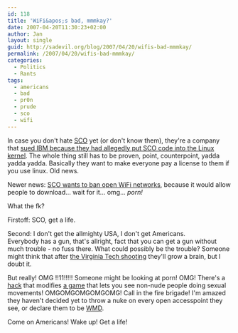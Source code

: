 ```yaml
---
id: 118
title: 'WiFi&apos;s bad, mmmkay?'
date: 2007-04-20T11:30:23+02:00
author: Jan
layout: single
guid: http://sadevil.org/blog/2007/04/20/wifis-bad-mmmkay/
permalink: /2007/04/20/wifis-bad-mmmkay/
categories:
  - Politics
  - Rants
tags:
  - americans
  - bad
  - pr0n
  - prude
  - sco
  - wifi
---
```

In case you don't hate <a TARGET="_blank" HREF="http://www.sco.com/">SCO</a> yet (or don't know them), they're a company that <a TARGET="_blank" HREF="http://en.wikipedia.org/wiki/SCO_v._IBM_Linux_lawsuit">sued IBM because they had allegedly put SCO code into the Linux kernel</a>. The whole thing still has to be proven, point, counterpoint, yadda yadda yadda. Basically they want to make everyone pay a license to them if you use linux. Old news.

Newer news: <a TARGET="_blank" HREF="http://www.computerworld.com/blogs/node/5400">SCO wants to ban open WiFi networks</a>, because it would allow people to download... wait for it... omg... _porn!_

What the f<beep>k?

Firstoff: SCO, get a life.

Second: I don't get the allmighty USA, I don't get Americans.  
Everybody has a gun, that's allright, fact that you can get a gun without much trouble - no fuss there. What could possibly be the trouble? Someone might think that after <a HREF="http://en.wikipedia.org/wiki/Virginia_Tech_massacre" TARGET="_blank">the Virginia Tech shooting</a> they'll grow a brain, but I doubt it.

But really! OMG !!11!!!!! Someone might be looking at porn! OMG! There's a <a TARGET="_blank" HREF="http://en.wikipedia.org/wiki/Hot_Coffee_mod">hack</a> that modifies <a TARGET="_blank" HREF="http://www.rockstargames.com/sanandreas/">a game</a> that lets you see non-nude people doing sexual movements! OMGOMGOMGOMGOMG! Call in the fire brigade! I'm amazed they haven't decided yet to throw a nuke on every open accesspoint they see, or declare them to be <a HREF="http://en.wikipedia.org/wiki/Weapons_of_mass_destruction">WMD</a>.

Come on Americans! Wake up! Get a life!
